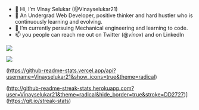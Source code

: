 - 👋 Hi, I’m Vinay Selukar (@Vinayselukar21)
- 👀 An Undergrad Web Developer, positive thinker and hard hustler who is continuously learning and evolving.
- 🌱 I’m currently persuing Mechanical engineering and learning to code.
- 📫 you people can reach me out on Twitter (@_vinox_) and on LinkedIn 

![](https://komarev.com/ghpvc/?username=Vinayselukar21)

<!-----Top Languages------>
<img align="center" src="https://github-readme-stats.vercel.app/api/top-langs/?username=Vinayselukar21&theme=cobalt" />

<!-----GITHUB Stats------>
(https://github-readme-stats.vercel.app/api?username=Vinayselukar21&show_icons=true&theme=radical)

<!-----Github Streak----->
(http://github-readme-streak-stats.herokuapp.com?user=Vinayselukar21&theme=radical&hide_border=true&stroke=DD2727)](https://git.io/streak-stats)



